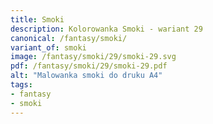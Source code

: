 ```yaml
---
title: Smoki
description: Kolorowanka Smoki - wariant 29
canonical: /fantasy/smoki/
variant_of: smoki
image: /fantasy/smoki/29/smoki-29.svg
pdf: /fantasy/smoki/29/smoki-29.pdf
alt: "Malowanka smoki do druku A4"
tags:
- fantasy
- smoki
---
```

